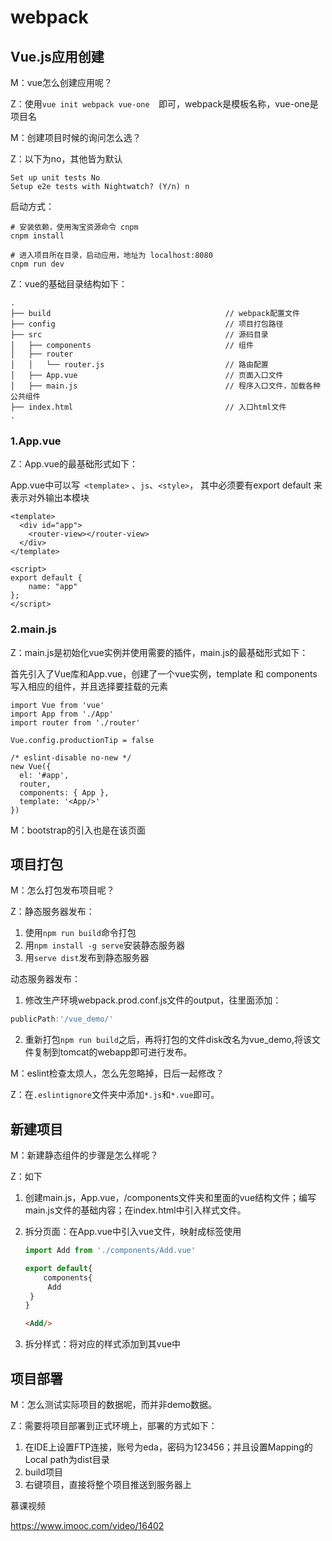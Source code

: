 # webpack   

## Vue.js应用创建   

M：vue怎么创建应用呢？

Z：使用``vue init webpack vue-one  ``即可，webpack是模板名称，vue-one是项目名

M：创建项目时候的询问怎么选？

Z：以下为no，其他皆为默认

```
Set up unit tests No
Setup e2e tests with Nightwatch? (Y/n) n
```

启动方式：

```
# 安装依赖，使用淘宝资源命令 cnpm
cnpm install

# 进入项目所在目录，启动应用，地址为 localhost:8080
cnpm run dev
```

Z：vue的基础目录结构如下：

```
.
├── build                                       // webpack配置文件
├── config                                      // 项目打包路径
├── src                                         // 源码目录
│   ├── components                              // 组件
│   ├── router
│   │   └── router.js                           // 路由配置
│   ├── App.vue                                 // 页面入口文件
│   ├── main.js                                 // 程序入口文件，加载各种公共组件
├── index.html                                  // 入口html文件
.
```

### 1.App.vue   

Z：App.vue的最基础形式如下：

App.vue中可以写`` <template>`` 、``js``、``<style>``， 其中必须要有export default 来表示对外输出本模块

```vue
<template>
  <div id="app">
    <router-view></router-view>
  </div>
</template>

<script>
export default {
    name: "app"
};
</script>
```

### 2.main.js

Z：main.js是初始化vue实例并使用需要的插件，main.js的最基础形式如下：

首先引入了Vue库和App.vue，创建了一个vue实例，template 和 components 写入相应的组件，并且选择要挂载的元素

```vue
import Vue from 'vue'
import App from './App'
import router from './router'

Vue.config.productionTip = false

/* eslint-disable no-new */
new Vue({
  el: '#app',
  router,
  components: { App },
  template: '<App/>'
})
```

M：bootstrap的引入也是在该页面

## 项目打包

M：怎么打包发布项目呢？

Z：静态服务器发布：

1. 使用``npm run build``命令打包
2. 用``npm install -g serve``安装静态服务器
3. 用``serve dist``发布到静态服务器

动态服务器发布：

1.  修改生产环境webpack.prod.conf.js文件的output，往里面添加：

   ```javascript
   publicPath:'/vue_demo/'
   ```

2. 重新打包``npm run build``之后，再将打包的文件disk改名为vue_demo,将该文件复制到tomcat的webapp即可进行发布。

M：eslint检查太烦人，怎么先忽略掉，日后一起修改？

Z：在``.eslintignore``文件夹中添加``*.js``和``*.vue``即可。

## 新建项目

M：新建静态组件的步骤是怎么样呢？

Z：如下

1. 创建main.js，App.vue，/components文件夹和里面的vue结构文件；编写main.js文件的基础内容；在index.html中引入样式文件。

2. 拆分页面：在App.vue中引入vue文件，映射成标签使用

   ```javascript
   import Add from './components/Add.vue'
   
   export default{
       components{
       	Add
   	}
   }
   ```

   ```html
   <Add/>
   ```

3. 拆分样式：将对应的样式添加到其vue中    

## 项目部署   

M：怎么测试实际项目的数据呢，而并非demo数据。

Z：需要将项目部署到正式环境上，部署的方式如下：

1. 在IDE上设置FTP连接，账号为eda，密码为123456；并且设置Mapping的Local path为dist目录
2. build项目
3. 右键项目，直接将整个项目推送到服务器上 













慕课视频

https://www.imooc.com/video/16402


















